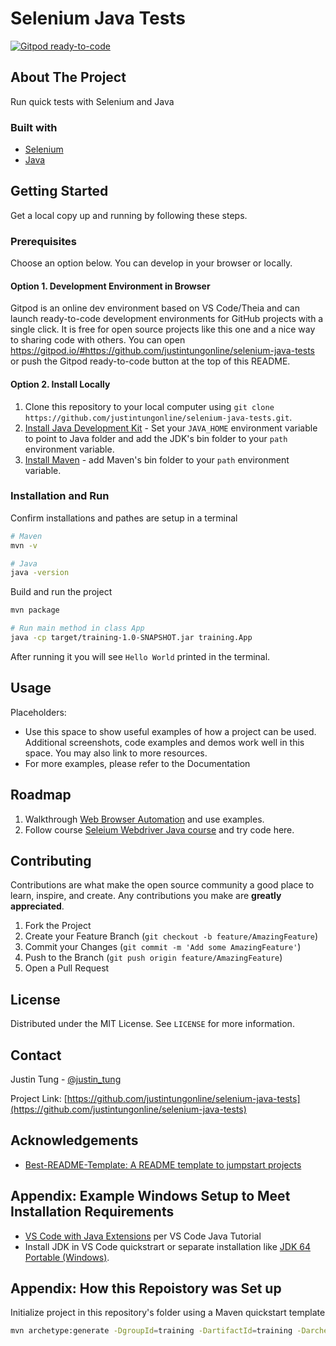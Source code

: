 # Selenium Java Tests

[![Gitpod ready-to-code](https://img.shields.io/badge/Gitpod-ready--to--code-blue?logo=gitpod)](https://gitpod.io/#https://github.com/justintungonline/selenium-java-tests)

## About The Project

Run quick tests with Selenium and Java

### Built with

- [Selenium](https://www.selenium.dev/)
- [Java](https://www.oracle.com/java/technologies/javase-downloads.html)

## Getting Started

Get a local copy up and running by following these steps. 

### Prerequisites

Choose an option below. You can develop in your browser or locally.

#### Option 1. Development Environment in Browser

Gitpod is an online dev environment based on VS Code/Theia and can launch ready-to-code development environments for GitHub projects with a single click. It is free for open source projects like this one and a nice way to sharing code with others. You can open <https://gitpod.io/#https://github.com/justintungonline/selenium-java-tests> or push the Gitpod ready-to-code button at the top of this README.

#### Option 2. Install Locally

1. Clone this repository to your local computer using `git clone https://github.com/justintungonline/selenium-java-tests.git`.
2. [Install Java Development Kit](https://www.oracle.com/java/technologies/javase-downloads.html) - Set your `JAVA_HOME` environment variable to point to Java folder and add the JDK's bin folder to your `path` environment variable.
3. [Install Maven](https://maven.apache.org/install.html) - add Maven's bin folder to your `path` environment variable.

### Installation and Run

Confirm installations and pathes are setup in a terminal

```sh
# Maven
mvn -v

# Java
java -version

```

Build and run the project

```sh
mvn package

# Run main method in class App
java -cp target/training-1.0-SNAPSHOT.jar training.App
```

After running it you will see `Hello World` printed in the terminal.

## Usage

Placeholders: 
- Use this space to show useful examples of how a project can be used. Additional screenshots, code examples and demos work well in this space. You may also link to more resources.
- For more examples, please refer to the Documentation

## Roadmap

1. Walkthrough [Web Browser Automation](https://stackabuse.com/web-browser-automation-with-selenium-and-java/) and use examples.
2. Follow course [Seleium Webdriver Java course](https://github.com/angiejones/selenium-webdriver-java-course) and try code here.

## Contributing

Contributions are what make the open source community a good place to learn, inspire, and create. Any contributions you make are **greatly appreciated**.

1. Fork the Project
2. Create your Feature Branch (`git checkout -b feature/AmazingFeature`)
3. Commit your Changes (`git commit -m 'Add some AmazingFeature'`)
4. Push to the Branch (`git push origin feature/AmazingFeature`)
5. Open a Pull Request

## License

Distributed under the MIT License. See `LICENSE` for more information.

## Contact

Justin Tung - [@justin_tung](https://twitter.com/justin_tung/)

Project Link: [https://github.com/justintungonline/selenium-java-tests](https://github.com/justintungonline/selenium-java-tests)

## Acknowledgements

- [Best-README-Template: A README template to jumpstart projects](https://github.com/othneildrew/Best-README-Template/)

## Appendix: Example Windows Setup to Meet Installation Requirements

- [VS Code with Java Extensions](https://code.visualstudio.com/docs/java/java-tutorial) per VS Code Java Tutorial
- Install JDK in VS Code quickstrart or separate installation like [JDK 64 Portable (Windows)](https://portableapps.com/apps/utilities/jdkportable64).

## Appendix: How this Repoistory was Set up

Initialize project in this repository's folder using a Maven quickstart template

```sh 
mvn archetype:generate -DgroupId=training -DartifactId=training -DarchetypeArtifactId=maven-archetype-quickstart -DarchetypeVersion=1.4 -DinteractiveMode=false
```

